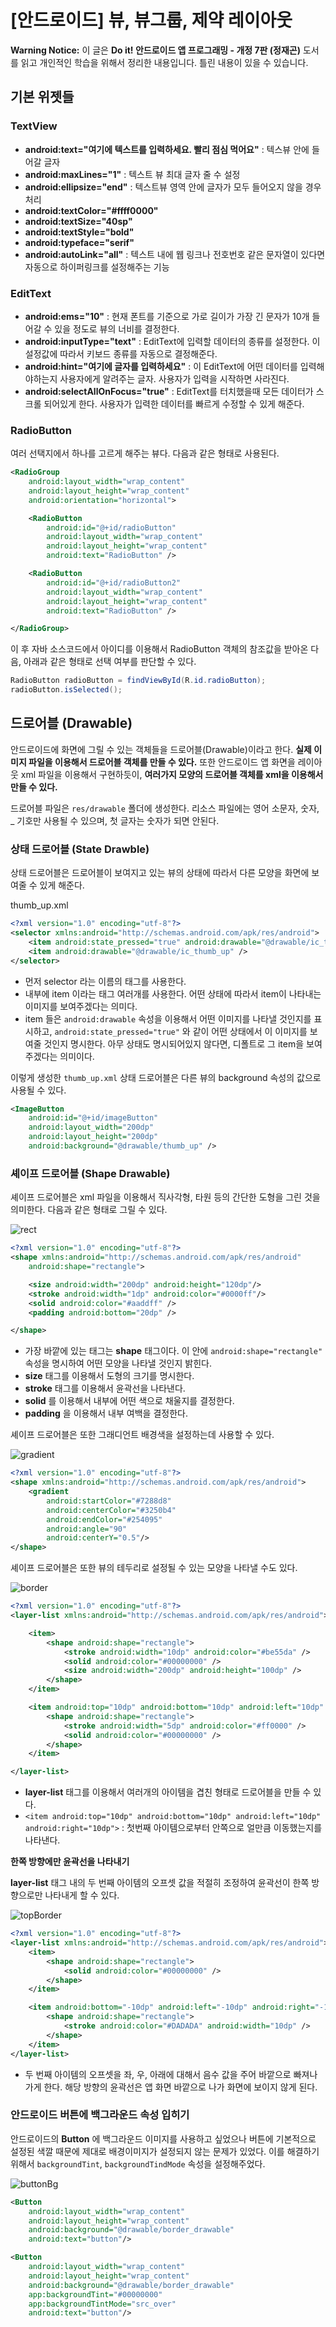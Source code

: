 # [안드로이드] 뷰, 뷰그룹, 제약 레이아웃

**Warning Notice:** 이 글은 **Do it! 안드로이드 앱 프로그래밍 - 개정 7판 (정재곤)** 도서를 읽고 개인적인 학습을 위해서 정리한 내용입니다. 틀린 내용이 있을 수 있습니다.

## 기본 위젯들

### TextView

- **android:text="여기에 텍스트를 입력하세요. 빨리 점심 먹어요"** : 텍스뷰 안에 들어갈 글자
- **android:maxLines="1"** : 텍스트 뷰 최대 글자 줄 수 설정
- **android:ellipsize="end"** : 텍스트뷰 영역 안에 글자가 모두 들어오지 않을 경우 처리
- **android:textColor="#ffff0000"**
- **android:textSize="40sp"**
- **android:textStyle="bold"**
- **android:typeface="serif"**
- **android:autoLink="all"** : 텍스트 내에 웹 링크나 전호번호 같은 문자열이 있다면 자동으로 하이퍼링크를 설정해주는 기능

### EditText

- **android:ems="10"** : 현재 폰트를 기준으로 가로 길이가 가장 긴 문자가 10개 들어갈 수 있을 정도로 뷰의 너비를 결정한다.
- **android:inputType="text"** : EditText에 입력할 데이터의 종류를 설정한다. 이 설정값에 따라서 키보드 종류를 자동으로 결정해준다.
- **android:hint="여기에 글자를 입력하세요"** : 이 EditText에 어떤 데이터를 입력해야하는지 사용자에게 알려주는 글자. 사용자가 입력을 시작하면 사라진다.
- **android:selectAllOnFocus="true"** : EditText를 터치했을때 모든 데이터가 스크롤 되어있게 한다. 사용자가 입력한 데이터를 빠르게 수정할 수 있게 해준다.

### RadioButton

여러 선택지에서 하나를 고르게 해주는 뷰다. 다음과 같은 형태로 사용된다.

```xml
<RadioGroup
    android:layout_width="wrap_content"
    android:layout_height="wrap_content"
    android:orientation="horizontal">

    <RadioButton
        android:id="@+id/radioButton"
        android:layout_width="wrap_content"
        android:layout_height="wrap_content"
        android:text="RadioButton" />

    <RadioButton
        android:id="@+id/radioButton2"
        android:layout_width="wrap_content"
        android:layout_height="wrap_content"
        android:text="RadioButton" />

</RadioGroup>
```

이 후 자바 소스코드에서 아이디를 이용해서 RadioButton 객체의 참조값을 받아온 다음, 아래과 같은 형태로 선택 여부를 판단할 수 있다.

```java
RadioButton radioButton = findViewById(R.id.radioButton);
radioButton.isSelected();
```

## 드로어블 (Drawable)

안드로이드에 화면에 그릴 수 있는 객체들을 드로어블(Drawable)이라고 한다. **실제 이미지 파일을 이용해서 드로어블 객체를 만들 수 있다.** 또한 안드로이드 앱 화면을 레이아웃 xml 파일을 이용해서 구현하듯이, **여러가지 모양의 드로어블 객체를 xml을 이용해서 만들 수 있다.**

드로어블 파일은 `res/drawable` 폴더에 생성한다. 리소스 파일에는 영어 소문자, 숫자, _ 기호만 사용될 수 있으며, 첫 글자는 숫자가 되면 안된다.

### 상태 드로어블 (State Drawble)

상태 드로어블은 드로어블이 보여지고 있는 뷰의 상태에 따라서 다른 모양을 화면에 보여줄 수 있게 해준다.

thumb_up.xml

```xml
<?xml version="1.0" encoding="utf-8"?>
<selector xmlns:android="http://schemas.android.com/apk/res/android">
    <item android:state_pressed="true" android:drawable="@drawable/ic_thumb_up_selected" />
    <item android:drawable="@drawable/ic_thumb_up" />
</selector>
```

- 먼저 selector 라는 이름의 태그를 사용한다.
- 내부에 item 이라는 태그 여러개를 사용한다. 어떤 상태에 따라서 item이 나타내는 이미지를 보여주겠다는 의미다.
- item 들은 `android:drawable` 속성을 이용해서 어떤 이미지를 나타낼 것인지를 표시하고, `android:state_pressed="true"` 와 같이 어떤 상태에서 이 이미지를 보여줄 것인지 명시한다. 아무 상태도 명시되어있지 않다면, 디폴트로 그 item을 보여주겠다는 의미이다.

이렇게 생성한 `thumb_up.xml` 상태 드로어블은 다른 뷰의 background 속성의 값으로 사용될 수 있다.

```xml
<ImageButton
    android:id="@+id/imageButton"
    android:layout_width="200dp"
    android:layout_height="200dp"
    android:background="@drawable/thumb_up" />
```

### 셰이프 드로어블 (Shape Drawable)

셰이프 드로어블은 xml 파일을 이용해서 직사각형, 타원 등의 간단한 도형을 그린 것을 의미한다. 다음과 같은 형태로 그릴 수 있다.

![rect](https://user-images.githubusercontent.com/31771548/98456804-e5f0c400-21c4-11eb-80df-083c87851e95.PNG)

```xml
<?xml version="1.0" encoding="utf-8"?>
<shape xmlns:android="http://schemas.android.com/apk/res/android"
    android:shape="rectangle">

    <size android:width="200dp" android:height="120dp"/>
    <stroke android:width="1dp" android:color="#0000ff"/>
    <solid android:color="#aaddff" />
    <padding android:bottom="20dp" />

</shape>
```

- 가장 바깥에 있는 태그는 **shape** 태그이다. 이 안에 `android:shape="rectangle"` 속성을 명시하여 어떤 모양을 나타낼 것인지 밝힌다.
- **size** 태그를 이용해서 도형의 크기를 명시한다.
- **stroke** 태그를 이용해서 윤곽선을 나타낸다.
- **solid** 를 이용해서 내부에 어떤 색으로 채울지를 결정한다.
- **padding** 을 이용해서 내부 여백을 결정한다.

셰이프 드로어블은 또한 그래디언트 배경색을 설정하는데 사용할 수 있다.

![gradient](https://user-images.githubusercontent.com/31771548/98456809-e721f100-21c4-11eb-9f5b-48e148bb5c40.PNG)

```xml
<?xml version="1.0" encoding="utf-8"?>
<shape xmlns:android="http://schemas.android.com/apk/res/android">
    <gradient
        android:startColor="#7288d8"
        android:centerColor="#3250b4"
        android:endColor="#254095"
        android:angle="90"
        android:centerY="0.5"/>
</shape>
```

셰이프 드로어블은 또한 뷰의 테두리로 설정될 수 있는 모양을 나타낼 수도 있다.

![border](https://user-images.githubusercontent.com/31771548/98456807-e721f100-21c4-11eb-82d3-12791304f67b.PNG)

```xml
<?xml version="1.0" encoding="utf-8"?>
<layer-list xmlns:android="http://schemas.android.com/apk/res/android">

    <item>
        <shape android:shape="rectangle">
            <stroke android:width="10dp" android:color="#be55da" />
            <solid android:color="#00000000" />
            <size android:width="200dp" android:height="100dp" />
        </shape>
    </item>

    <item android:top="10dp" android:bottom="10dp" android:left="10dp" android:right="10dp">
        <shape android:shape="rectangle">
            <stroke android:width="5dp" android:color="#ff0000" />
            <solid android:color="#00000000" />
        </shape>
    </item>

</layer-list>
```

- **layer-list** 태그를 이용해서 여러개의 아이템을 겹친 형태로 드로어블을 만들 수 있다.
- `<item android:top="10dp" android:bottom="10dp" android:left="10dp" android:right="10dp">` : 첫번째 아이템으로부터 안쪽으로 얼만큼 이동했는지를 나타낸다.

**한쪽 방향에만 윤곽선을 나타내기**

**layer-list** 태그 내의 두 번째 아이템의 오프셋 값을 적절히 조정하여 윤곽선이 한쪽 방향으로만 나타내게 할 수 있다.

![topBorder](https://user-images.githubusercontent.com/31771548/98457035-f1dd8580-21c6-11eb-9ced-892e59a34e8b.PNG)

```xml
<?xml version="1.0" encoding="utf-8"?>
<layer-list xmlns:android="http://schemas.android.com/apk/res/android">
    <item>
        <shape android:shape="rectangle">
            <solid android:color="#00000000" />
        </shape>
    </item>

    <item android:bottom="-10dp" android:left="-10dp" android:right="-10dp">
        <shape android:shape="rectangle">
            <stroke android:color="#DADADA" android:width="10dp" />
        </shape>
    </item>
</layer-list>
```

- 두 번째 아이템의 오프셋을 좌, 우, 아래에 대해서 음수 값을 주어 바깥으로 빠져나가게 한다. 해당 방향의 윤곽선은 앱 화면 바깥으로 나가 화면에 보이지 않게 된다.

### 안드로이드 버튼에 백그라운드 속성 입히기

안드로이드의 **Button** 에 백그라운드 이미지를 사용하고 싶었으나 버튼에 기본적으로 설정된 색깔 때문에 제대로 배경이미지가 설정되지 않는 문제가 있었다. 이를 해결하기 위해서 `backgroundTint`, `backgroundTindMode` 속성을 설정해주었다.

![buttonBg](https://user-images.githubusercontent.com/31771548/98457006-7d0a4b80-21c6-11eb-96d7-a5ff19d327bb.PNG)

```xml
<Button
    android:layout_width="wrap_content"
    android:layout_height="wrap_content"
    android:background="@drawable/border_drawable"
    android:text="button"/>

<Button
    android:layout_width="wrap_content"
    android:layout_height="wrap_content"
    android:background="@drawable/border_drawable"
    app:backgroundTint="#00000000"
    app:backgroundTintMode="src_over"
    android:text="button"/>
```